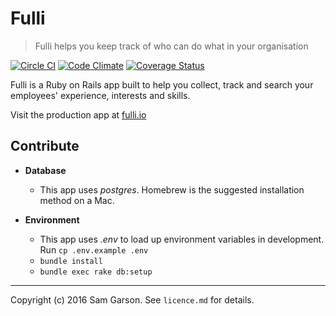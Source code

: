 # Fulli

> Fulli helps you keep track of who can do what in your organisation

[![Circle CI](https://circleci.com/gh/samtgarson/fulli.svg?style=svg)](https://circleci.com/gh/samtgarson/fulli) [![Code Climate](https://codeclimate.com/github/samtgarson/fulli/badges/gpa.svg)](https://codeclimate.com/github/samtgarson/fulli) [![Coverage Status](https://coveralls.io/repos/github/samtgarson/fulli/badge.svg?branch=master)](https://coveralls.io/github/samtgarson/fulli?branch=master)

Fulli is a Ruby on Rails app built to help you collect, track and search your employees' experience, interests and skills.

Visit the production app at [fulli.io](https://fulli.io)

## Contribute

- **Database**
    - This app uses _postgres_. Homebrew is the suggested installation method on a Mac.

- **Environment**
    - This app uses _.env_ to load up environment variables in development. Run `cp .env.example .env`
    - `bundle install`
    - `bundle exec rake db:setup`

---

Copyright (c) 2016 Sam Garson. See `licence.md` for details.
